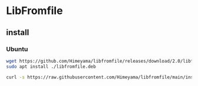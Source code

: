 # LibFromfile

## install

### Ubuntu
```sh
wget https://github.com/Himeyama/libfromfile/releases/download/2.0/libfromfile.deb
sudo apt install ./libfromfile.deb
```

```sh
curl -s https://raw.githubusercontent.com/Himeyama/libfromfile/main/install.sh | bash
```

